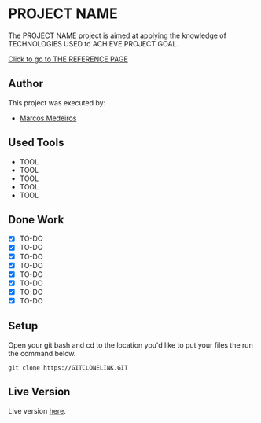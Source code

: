 # PROJECT NAME

The PROJECT NAME project is aimed at applying the knowledge of TECHNOLOGIES USED to ACHIEVE PROJECT GOAL.

[Click to go to THE REFERENCE PAGE](https://SOMELINK.COM)

## Author

This project was executed by:

- [Marcos Medeiros](https://www.linkedin.com/in/marcos-medeiros-6a079a18a/)

## Used Tools

- TOOL
- TOOL
- TOOL
- TOOL
- TOOL

## Done Work

- [x] TO-DO
- [x] TO-DO
- [x] TO-DO
- [x] TO-DO
- [x] TO-DO
- [x] TO-DO
- [x] TO-DO
- [x] TO-DO

## Setup

Open your git bash and cd to the location you'd like to put your files the run the command below.

```console
git clone https://GITCLONELINK.GIT
```

## Live Version

Live version [here](https://LIVEVERSION.LINK).
